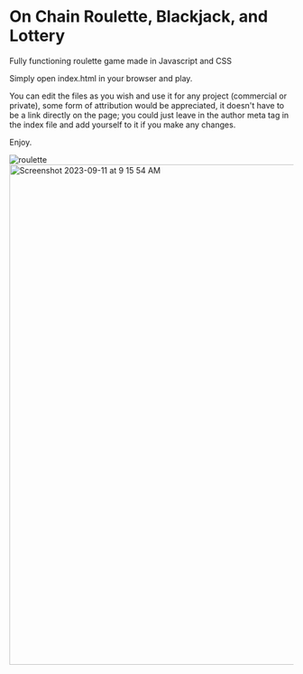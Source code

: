 # On Chain Roulette, Blackjack, and Lottery
Fully functioning roulette game made in Javascript and CSS

Simply open index.html in your browser and play.

You can edit the files as you wish and use it for any project (commercial or private), some form of attribution would be appreciated, it doesn't have to be a link directly on the page; you could just leave in the author meta tag in the index file and add yourself to it if you make any changes.

Enjoy.

![roulette](https://user-images.githubusercontent.com/95859352/151274580-ca557cac-3c14-4117-ade0-88735f3eeea0.png)
<img width="886" alt="Screenshot 2023-09-11 at 9 15 54 AM" src="https://github.com/zenopie/zoo/assets/3359350/a1e6cdd3-514e-4475-a4bd-7b3f9e97dff6">

